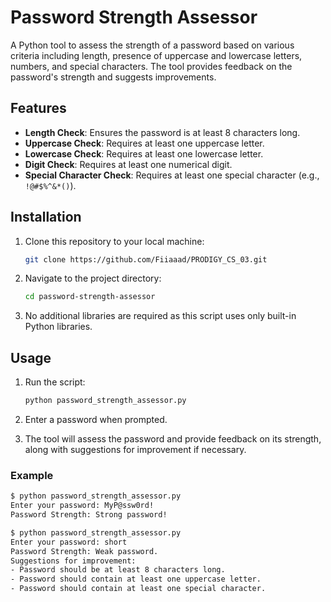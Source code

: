 # Password Strength Assessor

A Python tool to assess the strength of a password based on various criteria including length, presence of uppercase and lowercase letters, numbers, and special characters. The tool provides feedback on the password's strength and suggests improvements.

## Features

- **Length Check**: Ensures the password is at least 8 characters long.
- **Uppercase Check**: Requires at least one uppercase letter.
- **Lowercase Check**: Requires at least one lowercase letter.
- **Digit Check**: Requires at least one numerical digit.
- **Special Character Check**: Requires at least one special character (e.g., `!@#$%^&*()`).

## Installation

1. Clone this repository to your local machine:

    ```bash
    git clone https://github.com/Fiiaaad/PRODIGY_CS_03.git
    ```

2. Navigate to the project directory:

    ```bash
    cd password-strength-assessor
    ```

3. No additional libraries are required as this script uses only built-in Python libraries.

## Usage

1. Run the script:

    ```bash
    python password_strength_assessor.py
    ```

2. Enter a password when prompted.

3. The tool will assess the password and provide feedback on its strength, along with suggestions for improvement if necessary.

### Example

```bash
$ python password_strength_assessor.py
Enter your password: MyP@ssw0rd!
Password Strength: Strong password!

$ python password_strength_assessor.py
Enter your password: short
Password Strength: Weak password.
Suggestions for improvement:
- Password should be at least 8 characters long.
- Password should contain at least one uppercase letter.
- Password should contain at least one special character.
